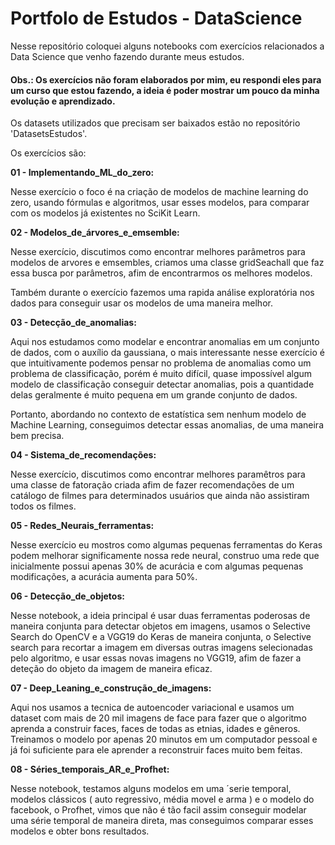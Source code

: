 # Portfolo de Estudos - DataScience

Nesse repositório coloquei alguns notebooks com exercícios relacionados a Data Science que venho fazendo durante meus estudos.

#### Obs.: Os exercícios não foram elaborados por mim, eu respondi eles para um curso que estou fazendo, a ideia é poder mostrar um pouco da minha evolução e aprendizado.

Os datasets utilizados que precisam ser baixados estão no repositório 'DatasetsEstudos'.

Os exercícios são:

__01 - Implementando_ML_do_zero:__

Nesse exercício o foco é na criação de modelos de machine learning do zero, usando fórmulas e algoritmos, usar esses modelos, para comparar com os modelos já existentes no SciKit Learn.

__02 - Modelos_de_árvores_e_emsemble:__

Nesse exercício, discutimos como encontrar melhores parâmetros para modelos de arvores e emsembles, criamos uma classe gridSeachall que faz essa busca por parâmetros, afim de encontrarmos os melhores modelos.

Também durante o exercício fazemos uma rapida análise exploratória nos dados para conseguir usar os modelos de uma maneira melhor.

__03 - Detecção_de_anomalias:__

Aqui nos estudamos como modelar e encontrar anomalias em um conjunto de dados, com o auxílio da gaussiana, o mais interessante nesse exercício é que intuitivamente podemos pensar no problema de anomalias como um problema de classificação, porém é muito difícil, quase impossível algum modelo de classificação conseguir detectar anomalias, pois a quantidade delas geralmente é muito pequena em um grande conjunto de dados.

Portanto, abordando no contexto de estatística sem nenhum modelo de Machine Learning, conseguimos detectar essas anomalias, de uma maneira bem precisa.

__04 - Sistema_de_recomendações:__

Nesse exercício, discutimos como encontrar melhores paramêtros para uma classe de fatoração criada afim de fazer recomendações de um catálogo de filmes para determinados usuários que ainda não assistiram todos os filmes.

__05 - Redes_Neurais_ferramentas:__

Nesse exercício eu mostros como algumas pequenas ferramentas do Keras podem melhorar significamente nossa rede neural, construo uma rede que inicialmente possui apenas 30% de acurácia e com algumas pequenas modificações, a acurácia aumenta para 50%.

__06 - Detecção_de_objetos:__

Nesse notebook, a ideia principal é usar duas ferramentas poderosas de maneira conjunta para detectar objetos em imagens, usamos o Selective Search do OpenCV e a VGG19 do Keras de maneira conjunta, o Selective search para recortar a imagem em diversas outras imagens selecionadas pelo algoritmo, e usar essas novas imagens no VGG19, afim de fazer a deteção do objeto da imagem de maneira eficaz.

__07 - Deep_Leaning_e_construção_de_imagens:__

Aqui nos usamos a tecnica de autoencoder variacional e usamos um dataset com mais de 20 mil imagens de face para fazer que o algoritmo aprenda a construir faces, faces de todas as etnias, idades e gêneros. Treinamos o modelo por apenas 20 minutos em um computador pessoal e já foi suficiente para ele aprender a reconstruir faces muito bem feitas.

__08 - Séries_temporais_AR_e_Profhet:__

Nesse notebook, testamos alguns modelos em uma ´serie temporal, modelos clássicos ( auto regressivo, média movel e arma ) e o modelo do facebook, o Profhet, vimos que não é tão facil assim conseguir modelar uma série temporal de maneira direta, mas conseguimos comparar esses modelos e obter bons resultados.
